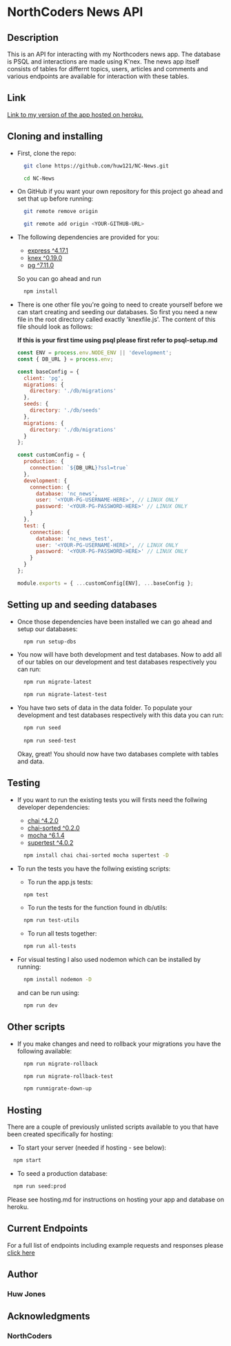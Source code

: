 # NorthCoders News API

## Description

This is an API for interacting with my Northcoders news app. The database is PSQL and interactions are made using K'nex. The news app itself consists of tables for differnt topics, users, articles and comments and various endpoints are available for interaction with these tables.

## Link 

[Link to my version of the app hosted on heroku.](https://nc-news-huw.herokuapp.com/api)

## Cloning and installing

* First, clone the repo:
  ```bash
    git clone https://github.com/huw121/NC-News.git

    cd NC-News
  ```
* On GitHub if you want your own repository for this project go ahead and set that up before running:
  ```bash
    git remote remove origin

    git remote add origin <YOUR-GITHUB-URL>
  ```

* The following dependencies are provided for you:

  * [express ^4.17.1](https://expressjs.com/en/api.html)
  * [knex ^0.19.0](https://knexjs.org/)
  * [pg ^7.11.0](https://node-postgres.com/)

  So you can go ahead and run
  ```bash
    npm install
  ```

* There is one other file you're going to need to create yourself before we can start creating and seeding our databases. So first you need a new file in the root directory called exactly 'knexfile.js'. The content of this file should look as follows:

  **If this is your first time using psql please first refer to psql-setup.md**

  ```js
  const ENV = process.env.NODE_ENV || 'development';
  const { DB_URL } = process.env;

  const baseConfig = {
    client: 'pg',
    migrations: {
      directory: './db/migrations'
    },
    seeds: {
      directory: './db/seeds'
    },
    migrations: {
      directory: './db/migrations'
    }
  };

  const customConfig = {
    production: {
      connection: `${DB_URL}?ssl=true`
    },
    development: {
      connection: {
        database: 'nc_news',
        user: '<YOUR-PG-USERNAME-HERE>', // LINUX ONLY
        password: '<YOUR-PG-PASSWORD-HERE>' // LINUX ONLY
      }
    },
    test: {
      connection: {
        database: 'nc_news_test',
        user: '<YOUR-PG-USERNAME-HERE>', // LINUX ONLY
        password: '<YOUR-PG-PASSWORD-HERE>' // LINUX ONLY
      }
    }
  };

  module.exports = { ...customConfig[ENV], ...baseConfig };
  ```

## Setting up and seeding databases

* Once those dependencies have been installed we can go ahead and setup our databases:
  ```bash
    npm run setup-dbs
  ```
* You now will have both development and test databases. Now to add all of our tables on our development and test databases respectively you can run:
  ```bash
    npm run migrate-latest

    npm run migrate-latest-test
  ```
* You have two sets of data in the data folder. To populate your development and test databases respectively with this data you can run:
  ```bash
    npm run seed
    
    npm run seed-test
  ```
  Okay, great! You should now have two databases complete with tables and data.

## Testing

* If you want to run the existing tests you will firsts need the follwing developer dependencies:

  * [chai ^4.2.0](https://www.chaijs.com/api/bdd/)
  * [chai-sorted ^0.2.0](https://www.npmjs.com/package/chai-sorted)
  * [mocha ^6.1.4](https://mochajs.org/)
  * [supertest ^4.0.2](https://www.npmjs.com/package/supertest)

  ```bash
    npm install chai chai-sorted mocha supertest -D
  ```

* To run the tests you have the follwing existing scripts:
  * To run the app.js tests:
  ```bash
    npm test
  ```
  * To run the tests for the function found in db/utils:
  ```bash
    npm run test-utils
  ```
  * To run all tests together:
  ```bash
    npm run all-tests
  ```
* For visual testing I also used nodemon which can be installed by running:
  ```bash
    npm install nodemon -D
  ```
  and can be run using:
  ```bash
    npm run dev
  ```
## Other scripts
* If you make changes and need to rollback your migrations you have the following available:
  ```bash
    npm run migrate-rollback

    npm run migrate-rollback-test

    npm runmigrate-down-up
  ```
## Hosting
  There are a couple of previously unlisted scripts available to you that have been created specifically for hosting:

  * To start your server (needed if hosting - see below):
  ```bash
    npm start
  ```
  * To seed a production database:
  ```bash
    npm run seed:prod
  ```
  Please see hosting.md for instructions on hosting your app and database on heroku.

## Current Endpoints
  For a full list of endpoints including example requests and responses please [click here](https://nc-news-huw.herokuapp.com/api)
  
## Author
  ### Huw Jones
## Acknowledgments
  ### NorthCoders